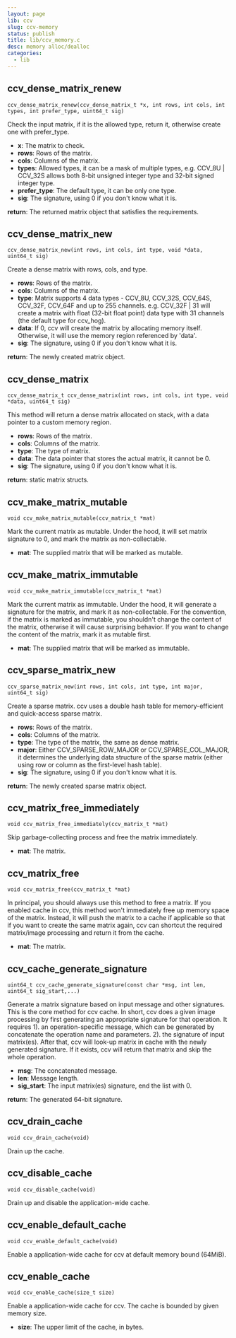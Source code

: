 ```yaml
---
layout: page
lib: ccv
slug: ccv-memory
status: publish
title: lib/ccv_memory.c
desc: memory alloc/dealloc
categories:
  - lib
---
```


## ccv_dense_matrix_renew

    ccv_dense_matrix_renew(ccv_dense_matrix_t *x, int rows, int cols, int types, int prefer_type, uint64_t sig)

Check the input matrix, if it is the allowed type, return it, otherwise create one with prefer_type.

- **x**: The matrix to check.
- **rows**: Rows of the matrix.
- **cols**: Columns of the matrix.
- **types**: Allowed types, it can be a mask of multiple types, e.g. CCV_8U \| CCV_32S allows both 8-bit unsigned integer type and 32-bit signed integer type.
- **prefer_type**: The default type, it can be only one type.
- **sig**: The signature, using 0 if you don't know what it is.

**return**: The returned matrix object that satisfies the requirements.

## ccv_dense_matrix_new

    ccv_dense_matrix_new(int rows, int cols, int type, void *data, uint64_t sig)

Create a dense matrix with rows, cols, and type.

- **rows**: Rows of the matrix.
- **cols**: Columns of the matrix.
- **type**: Matrix supports 4 data types - CCV_8U, CCV_32S, CCV_64S, CCV_32F, CCV_64F and up to 255 channels. e.g. CCV_32F \| 31 will create a matrix with float (32-bit float point) data type with 31 channels (the default type for ccv_hog).
- **data**: If 0, ccv will create the matrix by allocating memory itself. Otherwise, it will use the memory region referenced by 'data'.
- **sig**: The signature, using 0 if you don't know what it is.

**return**: The newly created matrix object.

## ccv_dense_matrix

    ccv_dense_matrix_t ccv_dense_matrix(int rows, int cols, int type, void *data, uint64_t sig)

This method will return a dense matrix allocated on stack, with a data pointer to a custom memory region.

- **rows**: Rows of the matrix.
- **cols**: Columns of the matrix.
- **type**: The type of matrix.
- **data**: The data pointer that stores the actual matrix, it cannot be 0.
- **sig**: The signature, using 0 if you don't know what it is.

**return**: static matrix structs.

## ccv_make_matrix_mutable

    void ccv_make_matrix_mutable(ccv_matrix_t *mat)

Mark the current matrix as mutable. Under the hood, it will set matrix signature to 0, and mark the matrix as non-collectable.

- **mat**: The supplied matrix that will be marked as mutable.

## ccv_make_matrix_immutable

    void ccv_make_matrix_immutable(ccv_matrix_t *mat)

Mark the current matrix as immutable. Under the hood, it will generate a signature for the matrix, and mark it as non-collectable. For the convention, if the matrix is marked as immutable, you shouldn't change the content of the matrix, otherwise it will cause surprising behavior. If you want to change the content of the matrix, mark it as mutable first.

- **mat**: The supplied matrix that will be marked as immutable.

## ccv_sparse_matrix_new

    ccv_sparse_matrix_new(int rows, int cols, int type, int major, uint64_t sig)

Create a sparse matrix. ccv uses a double hash table for memory-efficient and quick-access sparse matrix.

- **rows**: Rows of the matrix.
- **cols**: Columns of the matrix.
- **type**: The type of the matrix, the same as dense matrix.
- **major**: Either CCV_SPARSE_ROW_MAJOR or CCV_SPARSE_COL_MAJOR, it determines the underlying data structure of the sparse matrix (either using row or column as the first-level hash table).
- **sig**: The signature, using 0 if you don't know what it is.

**return**: The newly created sparse matrix object.

## ccv_matrix_free_immediately

    void ccv_matrix_free_immediately(ccv_matrix_t *mat)

Skip garbage-collecting process and free the matrix immediately.

- **mat**: The matrix.

## ccv_matrix_free

    void ccv_matrix_free(ccv_matrix_t *mat)

In principal, you should always use this method to free a matrix. If you enabled cache in ccv, this method won't immediately free up memory space of the matrix. Instead, it will push the matrix to a cache if applicable so that if you want to create the same matrix again, ccv can shortcut the required matrix/image processing and return it from the cache.

- **mat**: The matrix.

## ccv_cache_generate_signature

    uint64_t ccv_cache_generate_signature(const char *msg, int len, uint64_t sig_start,...)

Generate a matrix signature based on input message and other signatures. This is the core method for ccv cache. In short, ccv does a given image processing by first generating an appropriate signature for that operation. It requires 1). an operation-specific message, which can be generated by concatenate the operation name and parameters. 2). the signature of input matrix(es). After that, ccv will look-up matrix in cache with the newly generated signature. If it exists, ccv will return that matrix and skip the whole operation.

- **msg**: The concatenated message.
- **len**: Message length.
- **sig_start**: The input matrix(es) signature, end the list with 0.

**return**: The generated 64-bit signature.

## ccv_drain_cache

    void ccv_drain_cache(void)

Drain up the cache.

## ccv_disable_cache

    void ccv_disable_cache(void)

Drain up and disable the application-wide cache.

## ccv_enable_default_cache

    void ccv_enable_default_cache(void)

Enable a application-wide cache for ccv at default memory bound (64MiB).

## ccv_enable_cache

    void ccv_enable_cache(size_t size)

Enable a application-wide cache for ccv. The cache is bounded by given memory size.

- **size**: The upper limit of the cache, in bytes.
